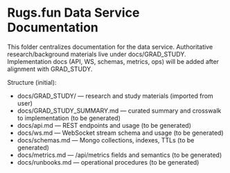 # Rugs.fun Data Service Documentation

This folder centralizes documentation for the data service. Authoritative research/background materials live under docs/GRAD_STUDY. Implementation docs (API, WS, schemas, metrics, ops) will be added after alignment with GRAD_STUDY.

Structure (initial):
- docs/GRAD_STUDY/ — research and study materials (imported from user)
- docs/GRAD_STUDY_SUMMARY.md — curated summary and crosswalk to implementation (to be generated)
- docs/api.md — REST endpoints and usage (to be generated)
- docs/ws.md — WebSocket stream schema and usage (to be generated)
- docs/schemas.md — Mongo collections, indexes, TTLs (to be generated)
- docs/metrics.md — /api/metrics fields and semantics (to be generated)
- docs/runbooks.md — operational procedures (to be generated)